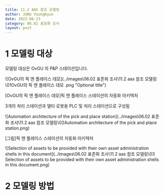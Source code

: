 ```yaml
---
title: 11.2 AAS 참조 모델링
author: JUNG YoungKyun
date: 2022-06-23
category: 06.02 표준화 조사
layout: post
---
```


# 1 모델링 대상

모델링 대상은 OvGU 의 P&P 스테이션입니다.

![OvGU의 픽 앤 플레이스 데모](../images\06.02 표준화 조사\11.2 aas 참조 모델링\01OvGU의 픽 앤 플레이스 데모 .png "Optional title")

[OvGU의 픽 앤 플레이스 데모]픽 앤 플레이스 스테이션의 자동화 아키텍처

3개의 처리 스테이션과 델타 로봇용 PLC 및 처리 스테이션으로 구성됨

![Automation architecture of the pick and place station](../images\06.02 표준화 조사\11.2 aas 참조 모델링\02Automation architecture of the pick and place station.png)

[그림]픽 앤 플레이스 스테이션의 자동화 아키텍처

![Selection of assets to be provided with their own asset administration shells in this document](../images\06.02 표준화 조사\11.2 aas 참조 모델링\03 Selection of assets to be provided with their own asset administration shells in this document.png)

# 2 모델링 방법
